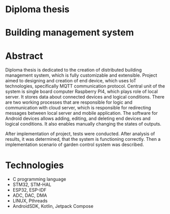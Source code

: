 # Diploma thesis
# Building management system
# Abstract
Diploma thesis is dedicated to the creation of distributed building management system, which is fully customizable and extensible. 
Project aimed to designing and creation of end device, which uses IoT technologies, specifically MQTT communication protocol. 
Central unit of the system is single board computer Raspberry PI4, which plays role of local server. It stores data about connected devices and logical conditions. 
There are two working processes that are responsible for logic and communication with cloud server, which is responsible for redirecting messages between local server and mobile application.
The software for Android devices allows adding, editing, and deleting end devices and logical conditions. It also enables manually changing the states of outputs.

After implementation of project, tests were conducted. After analysis of results, it was determined, that the system is functioning correctly. 
Then a implementation scenario of garden control system was described.

# Technologies
- C programming language
- STM32, STM-HAL
- ESP32, ESP-IDF
- ADC, DAC, DMA
- LINUX, Pthreads
- AndroidSDK, Kotlin, Jetpack Compose
